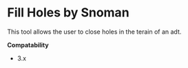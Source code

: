 # Fill Holes by Snoman #
This tool allows the user to close holes in the terain of an adt.

**Compatability**
* 3.x